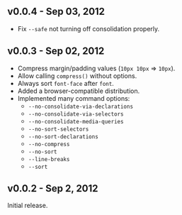 v0.0.4 - Sep 03, 2012
---------------------

  * Fix `--safe` not turning off consolidation properly.

v0.0.3 - Sep 02, 2012
---------------------

  * Compress margin/padding values (`10px 10px` => `10px`).
  * Allow calling `compress()` without options.
  * Always sort `font-face` after `font`.
  * Added a browser-compatible distribution.
  * Implemented many command options:
    - `--no-consolidate-via-declarations`
    - `--no-consolidate-via-selectors`
    - `--no-consolidate-media-queries`
    - `--no-sort-selectors`
    - `--no-sort-declarations`
    - `--no-compress`
    - `--no-sort`
    - `--line-breaks`
    - `--sort`

v0.0.2 - Sep 2, 2012
--------------------

Initial release.
